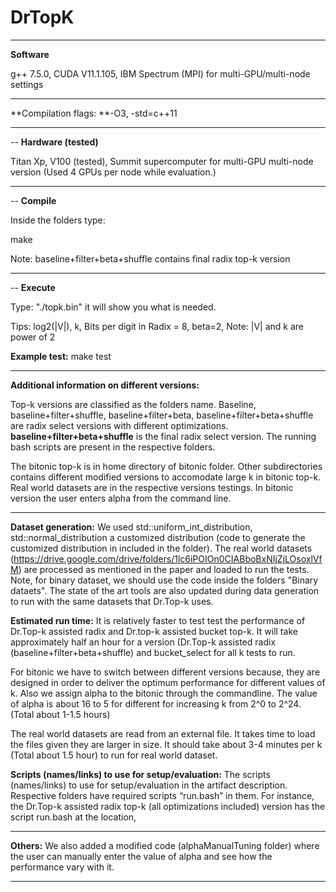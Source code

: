 # DrTopK
----
**Software**

g++ 7.5.0, CUDA V11.1.105, IBM Spectrum (MPI) for multi-GPU/multi-node settings

-----

**Compilation flags: **-O3, -std=c++11

-----
--
**Hardware (tested)**

Titan Xp, V100 (tested), Summit supercomputer for multi-GPU multi-node version (Used 4 GPUs per node while evaluation.)

------
--
**Compile**

Inside the folders type:

make

Note: baseline+filter+beta+shuffle contains final radix top-k version

------
--
**Execute**

Type: "./topk.bin" it will show you what is needed.

Tips: log2(|V|), k, Bits per digit in Radix = 8, beta=2, Note: |V| and k are power of 2   

**Example test:** make test

------

**Additional information on different versions:**

Top-k versions are classified as the folders name. Baseline, baseline+filter+shuffle, baseline+filter+beta,  baseline+filter+beta+shuffle are radix select versions with different optimizations. **baseline+filter+beta+shuffle** is the final radix select version. The running bash scripts are present in the respective folders.

The bitonic top-k is in home directory of bitonic folder. Other subdirectories contains different modified versions to accomodate large k in bitonic top-k. Real world datasets are in the respective versions testings. In bitonic version the user enters alpha from the command line.

----
**Dataset generation:** We used std::uniform_int_distribution, std::normal_distribution a customized distribution (code to generate the customized distribution in included in the folder). The real world datasets (https://drive.google.com/drive/folders/1lc6iPOIOn0CIABboBxNIjZjLOsoxlVfM) are processed as mentioned in the paper and loaded to run the tests. Note, for binary dataset, we should use the code inside the folders "Binary dataets". The state of the art tools are also updated during data generation to run with the same datasets that Dr.Top-k uses.


**Estimated run time:**
It is relatively faster to test test the performance of Dr.Top-k assisted radix and Dr.top-k assisted bucket top-k. It will take approximately half an hour for a version (Dr.Top-k assisted radix (baseline+filter+beta+shuffle) and bucket_select for all k tests to run. 

For bitonic we have to switch between different versions because, they are designed in order to deliver the optimum performance for different values of k. Also we assign alpha to the bitonic through the commandline. The value of alpha is about 16 to 5 for different for increasing k from 2^0 to 2^24. (Total about 1-1.5 hours)

The real world datasets are read from an external file. It takes time to load the files given they are larger in size. It should take about 3-4 minutes per k (Total about 1.5 hour) to run for real world dataset.

**Scripts (names/links) to use for setup/evaluation:**
The scripts (names/links) to use for setup/evaluation in the artifact description. Respective folders have required scripts “run.bash” in them. For instance, the Dr.Top-k assisted radix top-k (all optimizations included) version has the script run.bash at the location, 

 
-----

**Others:** We also added a modified code (alphaManualTuning folder) where the user can manually enter the value of alpha and see how the performance vary with it.

-----
